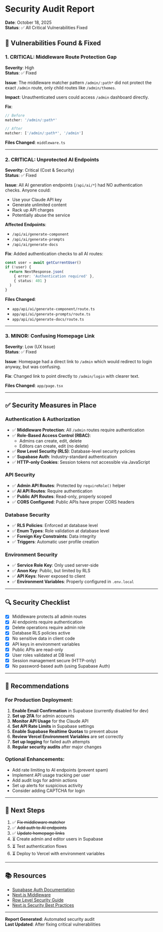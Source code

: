 # Security Audit Report

**Date**: October 18, 2025  
**Status**: ✅ All Critical Vulnerabilities Fixed

## 🚨 Vulnerabilities Found & Fixed

### 1. **CRITICAL: Middleware Route Protection Gap**
**Severity**: High  
**Status**: ✅ Fixed

**Issue**: The middleware matcher pattern `/admin/:path*` did not protect the exact `/admin` route, only child routes like `/admin/themes`.

**Impact**: Unauthenticated users could access `/admin` dashboard directly.

**Fix**: 
```typescript
// Before
matcher: '/admin/:path*'

// After
matcher: ['/admin/:path*', '/admin']
```

**Files Changed**: `middleware.ts`

---

### 2. **CRITICAL: Unprotected AI Endpoints**
**Severity**: Critical (Cost & Security)  
**Status**: ✅ Fixed

**Issue**: All AI generation endpoints (`/api/ai/*`) had NO authentication checks. Anyone could:
- Use your Claude API key
- Generate unlimited content
- Rack up API charges
- Potentially abuse the service

**Affected Endpoints**:
- `/api/ai/generate-component`
- `/api/ai/generate-prompts`
- `/api/ai/generate-docs`

**Fix**: Added authentication checks to all AI routes:
```typescript
const user = await getCurrentUser()
if (!user) {
  return NextResponse.json(
    { error: 'Authentication required' },
    { status: 401 }
  )
}
```

**Files Changed**:
- `app/api/ai/generate-component/route.ts`
- `app/api/ai/generate-prompts/route.ts`
- `app/api/ai/generate-docs/route.ts`

---

### 3. **MINOR: Confusing Homepage Link**
**Severity**: Low (UX Issue)  
**Status**: ✅ Fixed

**Issue**: Homepage had a direct link to `/admin` which would redirect to login anyway, but was confusing.

**Fix**: Changed link to point directly to `/admin/login` with clearer text.

**Files Changed**: `app/page.tsx`

---

## ✅ Security Measures in Place

### Authentication & Authorization
- ✅ **Middleware Protection**: All `/admin` routes require authentication
- ✅ **Role-Based Access Control (RBAC)**: 
  - Admins can create, edit, delete
  - Editors can create, edit (no delete)
- ✅ **Row Level Security (RLS)**: Database-level security policies
- ✅ **Supabase Auth**: Industry-standard authentication
- ✅ **HTTP-only Cookies**: Session tokens not accessible via JavaScript

### API Security
- ✅ **Admin API Routes**: Protected by `requireRole()` helper
- ✅ **AI API Routes**: Require authentication
- ✅ **Public API Routes**: Read-only, properly scoped
- ✅ **CORS Configured**: Public APIs have proper CORS headers

### Database Security
- ✅ **RLS Policies**: Enforced at database level
- ✅ **Enum Types**: Role validation at database level
- ✅ **Foreign Key Constraints**: Data integrity
- ✅ **Triggers**: Automatic user profile creation

### Environment Security
- ✅ **Service Role Key**: Only used server-side
- ✅ **Anon Key**: Public, but limited by RLS
- ✅ **API Keys**: Never exposed to client
- ✅ **Environment Variables**: Properly configured in `.env.local`

---

## 🔍 Security Checklist

- [x] Middleware protects all admin routes
- [x] AI endpoints require authentication
- [x] Delete operations require admin role
- [x] Database RLS policies active
- [x] No sensitive data in client code
- [x] API keys in environment variables
- [x] Public APIs are read-only
- [x] User roles validated at DB level
- [x] Session management secure (HTTP-only)
- [x] No password-based auth (using Supabase Auth)

---

## 📝 Recommendations

### For Production Deployment:
1. **Enable Email Confirmation** in Supabase (currently disabled for dev)
2. **Set up 2FA** for admin accounts
3. **Monitor API Usage** for the Claude API
4. **Set API Rate Limits** in Supabase settings
5. **Enable Supabase Realtime Quotas** to prevent abuse
6. **Review Vercel Environment Variables** are set correctly
7. **Set up logging** for failed auth attempts
8. **Regular security audits** after major changes

### Optional Enhancements:
- Add rate limiting to AI endpoints (prevent spam)
- Implement API usage tracking per user
- Add audit logs for admin actions
- Set up alerts for suspicious activity
- Consider adding CAPTCHA for login

---

## 🎯 Next Steps

1. ✅ ~~Fix middleware matcher~~
2. ✅ ~~Add auth to AI endpoints~~
3. ✅ ~~Update homepage links~~
4. ⏳ Create admin and editor users in Supabase
5. ⏳ Test authentication flows
6. ⏳ Deploy to Vercel with environment variables

---

## 📚 Resources

- [Supabase Auth Documentation](https://supabase.com/docs/guides/auth)
- [Next.js Middleware](https://nextjs.org/docs/app/building-your-application/routing/middleware)
- [Row Level Security Guide](https://supabase.com/docs/guides/auth/row-level-security)
- [Next.js Security Best Practices](https://nextjs.org/docs/app/building-your-application/security)

---

**Report Generated**: Automated security audit  
**Last Updated**: After fixing critical vulnerabilities

